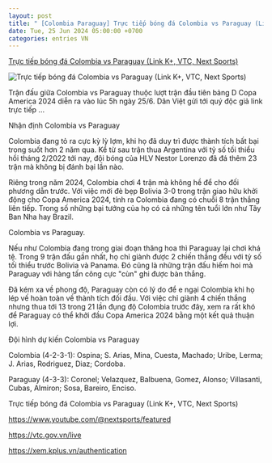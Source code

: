 ```yaml
---
layout: post
title: " [Colombia Paraguay] Trực tiếp bóng đá Colombia vs Paraguay (Link K+, VTC, Next Sports)"
date: Tue, 25 Jun 2024 05:00:00 +0700
categories: entries VN
---
```

[Trực tiếp bóng đá Colombia vs Paraguay (Link K+, VTC, Next Sports)](https://danviet.vn/truc-tiep-bong-da-colombia-vs-paraguay-link-k-vtc-next-sports-2024062419152611.htm)

![Trực tiếp bóng đá Colombia vs Paraguay (Link K+, VTC, Next Sports)](https://danviet.mediacdn.vn/zoom/600_315/296231569849192448/2024/6/24/colombia-vs-paraguay-01-17192311723211957941893-19-0-394-600-crop-1719231195248318838492.jpeg)

Trận đấu giữa Colombia vs Paraguay thuộc lượt trận đầu tiên bảng D Copa America 2024 diễn ra vào lúc 5h ngày 25/6. Dân Việt gửi tới quý độc giả link trực tiếp ...

Nhận định Colombia vs Paraguay

Colombia đang tỏ ra cực kỳ lỳ lợm, khi họ đã duy trì được thành tích bất bại trong suốt hơn 2 năm qua. Kể từ sau trận thua Argentina với tỷ số tối thiểu hồi tháng 2/2022 tới nay, đội bóng của HLV Nestor Lorenzo đã đá thêm 23 trận mà không bị đánh bại lần nào.

Riêng trong năm 2024, Colombia chơi 4 trận mà không hề để cho đối phương dẫn trước. Với việc mới đè bẹp Bolivia 3-0 trong trận giao hữu khởi động cho Copa America 2024, tính ra Colombia đang có chuỗi 8 trận thắng liên tiếp. Trong số những bại tướng của họ có cả những tên tuổi lớn như Tây Ban Nha hay Brazil.

Colombia vs Paraguay.

Nếu như Colombia đang trong giai đoạn thăng hoa thì Paraguay lại chơi khá tệ. Trong 9 trận đấu gần nhất, họ chỉ giành được 2 chiến thắng đều với tỷ số tối thiểu trước Bolivia và Panama. Đó cũng là những trận đấu hiếm hoi mà Paraguay với hàng tấn công cực "cùn" ghi được bàn thắng.

Đã kém xa về phong độ, Paraguay còn có lý do để e ngại Colombia khi họ lép vế hoàn toàn về thành tích đối đầu. Với việc chỉ giành 4 chiến thắng nhưng thua tới 13 trong 21 lần đụng độ Colombia trước đây, xem ra rất khó để Paraguay có thể khởi đầu Copa America 2024 bằng một kết quả thuận lợi.

Đội hình dự kiến Colombia vs Paraguay

Colombia (4-2-3-1): Ospina; S. Arias, Mina, Cuesta, Machado; Uribe, Lerma; J. Arias, Rodriguez, Diaz; Cordoba.

Paraguay (4-3-3): Coronel; Velazquez, Balbuena, Gomez, Alonso; Villasanti, Cubas, Almiron; Sosa, Bareiro, Enciso.

Trực tiếp bóng đá Colombia vs Paraguay (Link K+, VTC, Next Sports)

https://www.youtube.com/@nextsports/featured

https://vtc.gov.vn/live

https://xem.kplus.vn/authentication


